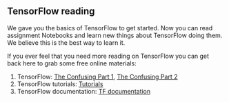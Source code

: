 ## TensorFlow reading
We gave you the basics of TensorFlow to get started. Now you can read assignment Notebooks and learn new things about TensorFlow doing them. We believe this is the best way to learn it.

If you ever feel that you need more reading on TensorFlow you can get back here to grab some free online materials:

1. TensorFlow: [The Confusing Part 1](https://jacobbuckman.com/post/tensorflow-the-confusing-parts-1), [The Confusing Part 2](https://jacobbuckman.com/2018-09-17-tensorflow-the-confusing-parts-2/)
2. TensorFlow tutorials: [Tutorials](https://www.tensorflow.org/tutorials)
3. TensorFlow documentation: [TF documentation](https://www.tensorflow.org/versions/r2.3/api_docs/python/) 
